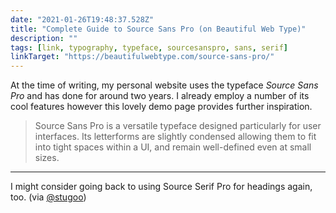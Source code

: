 ```yaml
---
date: "2021-01-26T19:48:37.528Z"
title: "Complete Guide to Source Sans Pro (on Beautiful Web Type)"
description: ""
tags: [link, typography, typeface, sourcesanspro, sans, serif]
linkTarget: "https://beautifulwebtype.com/source-sans-pro/"
---
```

At the time of writing, my personal website uses the typeface _Source Sans Pro_ and has done for around two years. I already employ a number of its cool features however this lovely demo page provides further inspiration.

> Source Sans Pro is a versatile typeface designed particularly for user interfaces. Its letterforms are slightly condensed allowing them to fit into tight spaces within a UI, and remain well-defined even at small sizes.
---

I might consider going back to using Source Serif Pro for headings again, too. (via [@stugoo](https://twitter.com/stugoo))